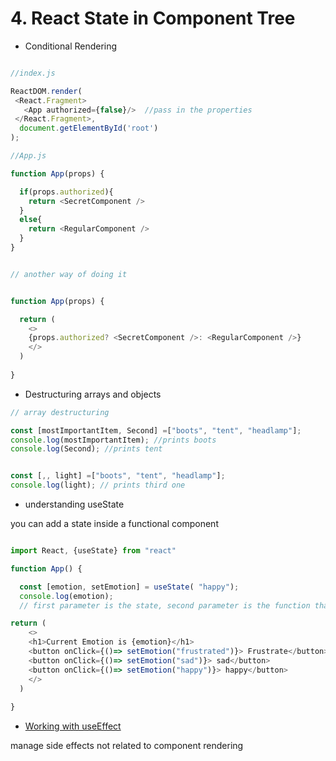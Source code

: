 # 4. React State in Component Tree

* Conditional Rendering

```javascript

//index.js

ReactDOM.render(
 <React.Fragment>
   <App authorized={false}/>  //pass in the properties
 </React.Fragment>,
  document.getElementById('root')
);

//App.js

function App(props) {

  if(props.authorized){
    return <SecretComponent />
  }
  else{
    return <RegularComponent />
  }
}


// another way of doing it


function App(props) {

  return (
    <>
    {props.authorized? <SecretComponent />: <RegularComponent />}
    </>
  )
  
}


```



* Destructuring arrays and objects 

```javascript
// array destructuring 

const [mostImportantItem, Second] =["boots", "tent", "headlamp"];
console.log(mostImportantItem); //prints boots
console.log(Second); //prints tent 


const [,, light] =["boots", "tent", "headlamp"];
console.log(light); // prints third one 

```



* understanding useState

you can add a state inside a functional component 

```javascript

import React, {useState} from "react"

function App() {

  const [emotion, setEmotion] = useState( "happy");
  console.log(emotion);
  // first parameter is the state, second parameter is the function that updates the state

return (
    <>
    <h1>Current Emotion is {emotion}</h1>
    <button onClick={()=> setEmotion("frustrated")}> Frustrate</button>
    <button onClick={()=> setEmotion("sad")}> sad</button>
    <button onClick={()=> setEmotion("happy")}> happy</button>
    </>
  )
  
}
```



* [Working with useEffect ](https://dmitripavlutin.com/react-useeffect-explanation/)

manage side effects not related to component rendering

